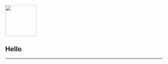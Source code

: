 <img src="https://data.whicdn.com/images/160382184/original.gif" width="100px">
<h2> Hello </h2>
<hr>
